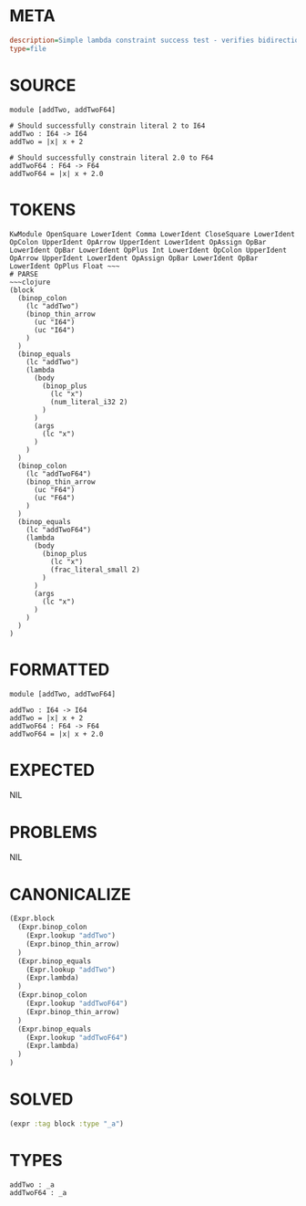 # META
~~~ini
description=Simple lambda constraint success test - verifies bidirectional type checking works correctly
type=file
~~~
# SOURCE
~~~roc
module [addTwo, addTwoF64]

# Should successfully constrain literal 2 to I64
addTwo : I64 -> I64
addTwo = |x| x + 2

# Should successfully constrain literal 2.0 to F64
addTwoF64 : F64 -> F64
addTwoF64 = |x| x + 2.0
~~~
# TOKENS
~~~text
KwModule OpenSquare LowerIdent Comma LowerIdent CloseSquare LowerIdent OpColon UpperIdent OpArrow UpperIdent LowerIdent OpAssign OpBar LowerIdent OpBar LowerIdent OpPlus Int LowerIdent OpColon UpperIdent OpArrow UpperIdent LowerIdent OpAssign OpBar LowerIdent OpBar LowerIdent OpPlus Float ~~~
# PARSE
~~~clojure
(block
  (binop_colon
    (lc "addTwo")
    (binop_thin_arrow
      (uc "I64")
      (uc "I64")
    )
  )
  (binop_equals
    (lc "addTwo")
    (lambda
      (body
        (binop_plus
          (lc "x")
          (num_literal_i32 2)
        )
      )
      (args
        (lc "x")
      )
    )
  )
  (binop_colon
    (lc "addTwoF64")
    (binop_thin_arrow
      (uc "F64")
      (uc "F64")
    )
  )
  (binop_equals
    (lc "addTwoF64")
    (lambda
      (body
        (binop_plus
          (lc "x")
          (frac_literal_small 2)
        )
      )
      (args
        (lc "x")
      )
    )
  )
)
~~~
# FORMATTED
~~~roc
module [addTwo, addTwoF64]

addTwo : I64 -> I64
addTwo = |x| x + 2
addTwoF64 : F64 -> F64
addTwoF64 = |x| x + 2.0
~~~
# EXPECTED
NIL
# PROBLEMS
NIL
# CANONICALIZE
~~~clojure
(Expr.block
  (Expr.binop_colon
    (Expr.lookup "addTwo")
    (Expr.binop_thin_arrow)
  )
  (Expr.binop_equals
    (Expr.lookup "addTwo")
    (Expr.lambda)
  )
  (Expr.binop_colon
    (Expr.lookup "addTwoF64")
    (Expr.binop_thin_arrow)
  )
  (Expr.binop_equals
    (Expr.lookup "addTwoF64")
    (Expr.lambda)
  )
)
~~~
# SOLVED
~~~clojure
(expr :tag block :type "_a")
~~~
# TYPES
~~~roc
addTwo : _a
addTwoF64 : _a
~~~
